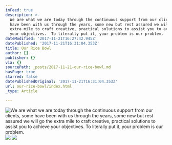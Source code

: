 ```yaml
---
inFeed: true
description: >-
  We are what we are today through the continuous support from our clients, some
  have been with us through the years, some new but rest assured we will go the
  extra mile to craft creative, practical solutions to assist you to achieve
  your objectives.  To literally put it, your problem is our problem.
dateModified: '2017-11-21T16:27:42.945Z'
datePublished: '2017-11-21T16:31:04.353Z'
title: Our Rice Bowl
author: []
publisher: {}
via: {}
sourcePath: _posts/2017-11-21-our-rice-bowl.md
hasPage: true
starred: false
datePublishedOriginal: '2017-11-21T16:31:04.353Z'
url: our-rice-bowl/index.html
_type: Article

---
```

![We are what we are today through the continuous support from our clients, some have been with us through the years, some new but rest assured we will go the extra mile to craft creative, practical solutions to assist you to achieve your objectives.  To literally put it, your problem is our problem.](https://the-grid-user-content.s3-us-west-2.amazonaws.com/e524fb73-95ef-43fa-a495-6d66341f8ff2.png)
![](https://the-grid-user-content.s3-us-west-2.amazonaws.com/3b8a5e89-14bd-4a0f-b8c4-14e6ffcd37ca.jpg)
![](https://the-grid-user-content.s3-us-west-2.amazonaws.com/5a2a5a19-906e-40fb-8a95-27af8b16cf49.jpg)